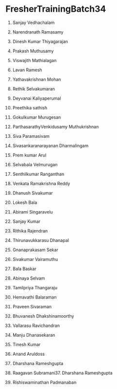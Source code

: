 # FresherTrainingBatch34
1. Sanjay Vedhachalam
2. Narendranath Ramasamy
3. Dinesh Kumar Thiyagarajan
4. Prakash Muthusamy
5. Viswajith Mathialagan
6. Lavan Ramesh
7. Yathavakrishnan Mohan
8. Rethik Selvakumaran
9. Deyvanai Kaliyaperumal
10. Preethika sathish
11. Gokulkumar Murugesan
12. ParthasarathyVenkidusamy Muthukrishnan
13. Siva Paramasivam
14. Sivasankaranarayanan Dharmalingam
15. Prem kumar Arul
16. Selvabala Velmurugan
17. Senthilkumar Ranganthan
18. Venkata Ramakrishna Reddy
19. Dhanush Sivakumar
20. Lokesh Bala
21. Abirami Singaravelu
22. Sanjay Kumar
23. Rithika Rajendran
24. Thirunavukkarasu Dhanapal
25. Gnanaprakasam Sekar
26. Sivakumar Vairamuthu
27. Bala Baskar
28. Abinaya Selvam
29. Tamilpriya Thangaraju
30. Hemavathi Balaraman
31. Praveen Sivaraman
32. Bhuvanesh Dhakshinamoorthy
33. Vallarasu Ravichandran
34. Manju Dhanasekaran
35. Tinesh Kumar
36. Anand Aruldoss

37. Dharshana Rameshgupta
38. Raagavan Subramani37. Dharshana Rameshgupta
39. Rishiswaminathan Padmanaban